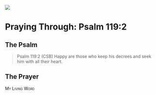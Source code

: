 <img class="intro-right" src="/images/art-paris-psalter.jpg">

# Praying Through: Psalm 119:2

## The Psalm

>Psalm 119:2 (CSB) Happy are those who keep his decrees and seek him with all their heart.

## The Prayer

<div style="font-variant: small-caps;">
My Living Word
</div>
